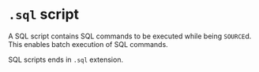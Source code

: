 # `.sql` script

A SQL script contains SQL commands to be executed while being `SOURCE`d.
This enables batch execution of SQL commands.

SQL scripts ends in `.sql` extension.
